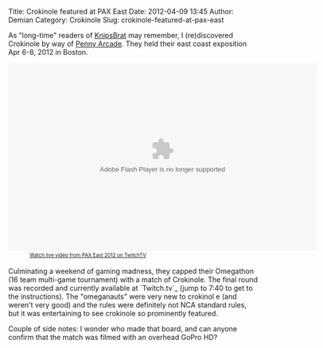 Title: Crokinole featured at PAX East
Date: 2012-04-09 13:45
Author: Demian
Category: Crokinole
Slug: crokinole-featured-at-pax-east

As "long-time" readers of [KnipsBrat](http://knipsbrat.com) may
remember, I (re)discovered Crokinole by way of [Penny
Arcade](http://www.penny-arcade.com). They held their east coast
exposition Apr 6-8, 2012 in Boston.

<object bgcolor='#000000' data='http://www.twitch.tv/widgets/archive_embed_player.swf' height='378' id='clip_embed_player_flash' type='application/x-shockwave-flash' width='620'><param name='movie' value='http://www.twitch.tv/widgets/archive_embed_player.swf'><param name='allowScriptAccess' value='always'><param name='allowNetworking' value='all'><param name='allowFullScreen' value='true'><param name='flashvars' value='title=Live%2Bfrom%2Bthe%2BMain%2Band%2BNaga%2BTheatre&amp;channel=pax&amp;auto_play=false&amp;archive_id=314345833&amp;start_volume=25'></object><br><a href="http://www.twitch.tv/pax" class="trk" style="padding:2px 0px 4px; display:block; width: 320px; font-weight:normal; font-size:10px; text-decoration:underline; text-align:center;">Watch live video from PAX East 2012 on TwitchTV</a>

Culminating a weekend of gaming madness, they capped their Omegathon (16
team multi-game tournament) with a match of Crokinole. The final round
was recorded and currently available at \`Twitch.tv\`\_ (jump to 7:40 to
get to the instructions). The "omeganauts" were very new to crokinol
e
(and weren't very good) and the rules were definitely not NCA standard
rules, but it was entertaining to see crokinole so prominently featured.

Couple of side notes: I wonder who made that board, and can anyone
confirm that the match was filmed with an overhead GoPro HD?
